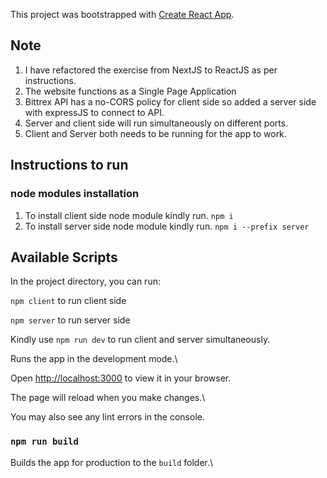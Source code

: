 
This project was bootstrapped with [Create React App](https://github.com/facebook/create-react-app).

## Note
1. I have refactored the exercise from NextJS to ReactJS as per instructions.
2. The website functions as a Single Page Application
3. Bittrex API has a no-CORS policy for client side so added a server side with expressJS to connect to API.
4. Server and client side will run simultaneously on different ports.
5. Client and Server both needs to be running for the app to work.

## Instructions to run
### node modules installation
1. To install client side node module kindly run.  `npm i`
2. To install server side node module kindly run.  `npm i --prefix server`


## Available Scripts

  

In the project directory, you can run:

 `npm client`  to run client side
 
 `npm server`  to run server side
 
 Kindly use `npm run dev`  to run client and server simultaneously.
 
Runs the app in the development mode.\

Open [http://localhost:3000](http://localhost:3000) to view it in your browser.

  

The page will reload when you make changes.\

You may also see any lint errors in the console.
  

### `npm run build`

Builds the app for production to the `build` folder.\


  
